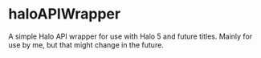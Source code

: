 # haloAPIWrapper
A simple Halo API wrapper for use with Halo 5 and future titles. Mainly for use by me, but that might change in the future. 
